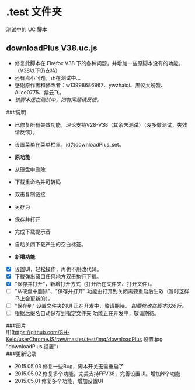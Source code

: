  .test 文件夹   
===================================  
测试中的 UC 脚本

downloadPlus V38.uc.js
----------------------------------- 
 - 修复此脚本在 Firefox V38 下的各种问题，并增加一些原脚本没有的功能。（V38以下仍支持）  
 - 还有点小问题，正在测试中...   
 - 感谢原作者和修改者：w13998686967、ywzhaiqi、黒仪大螃蟹、Alice0775、紫云飞。 
 - *该脚本还在测试中，如有问题请反馈。*

###说明  
 - 已修复所有失效功能，理论支持V28-V38（其余未测试）（没多做测试，失效请反馈）。  
 - 设置菜单在菜单栏里，id为downloadPlus_set。 

 - **原功能**
  - 从硬盘中删除 
  - 下载重命名并可转码
  - 双击复制链接
  - 另存为
  - 保存并打开
  - 完成下载提示音
  - 自动关闭下载产生的空白标签。  

 - **新增功能**
  - [x] 设置UI，轻松操作，再也不用改代码。  
  - [x] 下载弹出窗口任何地方双击执行下载。  
  - [x] "保存并打开"，新增打开方式（打开所在文件夹、打开文件）。  
  - [ ] "从硬盘中删除"、"保存并打开" 功能由打开到关闭需要重启后生效（暂时这样马上会更新的）。  
  - [ ] "保存到" 设置文件夹的UI 正在开发中，敬请期待。  *如要修改在脚本826行。*   
  - [ ] 根据后缀名自动保存到指定文件夹 功能正在开发中，敬请期待。 

###图片  
![](https://github.com/GH-Kelo/userChromeJS/raw/master/.test/img/downloadPlus 设置.jpg "downloadPlus 设置")  
###更新记录  
 - 2015.05.03 修复一些Bug，脚本开关无需重启了  
 - 2015.05.02 修复多个功能，完美支持FFV38，完善设置UI。增加N个功能  
 - 2015.05.01 修复多个功能，增加设置UI  


